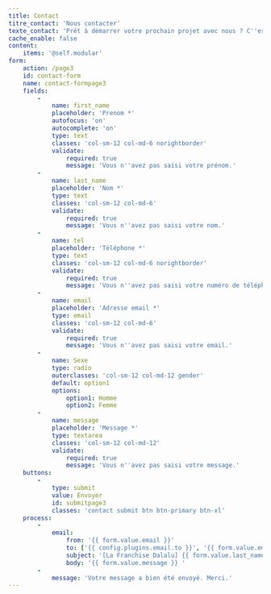 ```yaml
---
title: Contact
titre_contact: 'Nous contacter'
texte_contact: 'Prêt à démarrer votre prochain projet avec nous ? C''est génial ! Appelez-nous ou envoyez-nous un courriel et nous vous répondrons dans les meilleurs délais !'
cache_enable: false
content:
    items: '@self.modular'
form:
    action: /page3
    id: contact-form
    name: contact-formpage3
    fields:
        -
            name: first_name
            placeholder: 'Prenom *'
            autofocus: 'on'
            autocomplete: 'on'
            type: text
            classes: 'col-sm-12 col-md-6 norightborder'
            validate:
                required: true
                message: 'Vous n''avez pas saisi votre prénom.'
        -
            name: last_name
            placeholder: 'Nom *'
            type: text
            classes: 'col-sm-12 col-md-6'
            validate:
                required: true
                message: 'Vous n''avez pas saisi votre nom.'
        -
            name: tel
            placeholder: 'Téléphone *'
            type: text
            classes: 'col-sm-12 col-md-6 norightborder'
            validate:
                required: true
                message: 'Vous n''avez pas saisi votre numéro de téléphone.'
        -
            name: email
            placeholder: 'Adresse email *'
            type: email
            classes: 'col-sm-12 col-md-6'
            validate:
                required: true
                message: 'Vous n''avez pas saisi votre email.'
        -
            name: Sexe
            type: radio
            outerclasses: 'col-sm-12 col-md-12 gender'
            default: option1
            options:
                option1: Homme
                option2: Femme
        -
            name: message
            placeholder: 'Message *'
            type: textarea
            classes: 'col-sm-12 col-md-12'
            validate:
                required: true
                message: 'Vous n''avez pas saisi votre message.'
    buttons:
        -
            type: submit
            value: Envoyer
            id: submitpage3
            classes: 'contact submit btn btn-primary btn-xl'
    process:
        -
            email:
                from: '{{ form.value.email }}'
                to: ['{{ config.plugins.email.to }}', '{{ form.value.email }}']
                subject: '[La Franchise Dalalu] {{ form.value.last_name }} {{ form.value.first_name }} - {{ form.value.tel }}'
                body: '{{ form.value.message }} '
        -
            message: 'Votre message a bien été envoyé. Merci.'
---
```


